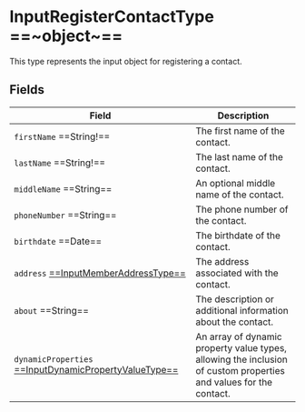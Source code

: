 # InputRegisterContactType ==~object~==

This type represents the input object for registering a contact. 

## Fields

| Field                                                                                         | Description                                                           |
|-----------------------------------------------------------------------------------------------|-----------------------------------------------------------------------|
| `firstName`  ==String!==                                                                      | The first name of the contact.                                        |
| `lastName`  ==String!==                                                                       | The last name of the contact.                                         |
| `middleName`  ==String==                                                                      | An optional middle name of the contact.                               |
| `phoneNumber`  ==String==                                                                     | The phone number of the contact.                                      |
| `birthdate`  ==Date==                                                                         | The birthdate of the contact.                                         |
| `address` [ ==InputMemberAddressType== ](InputMemberAddressType.md)                           | The address associated with the contact.                              |
| `about`  ==String==                                                                           | The description or additional information about the contact.          |
| `dynamicProperties` [ ==InputDynamicPropertyValueType== ](InputDynamicPropertyValueType.md)   | An array of dynamic property value types, allowing the inclusion of custom properties and values for the contact. |
